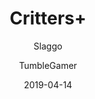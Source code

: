 ---
title: Critters+
description: Adds new features to BoxCritters to improve your experience!
icon: https://raw.githubusercontent.com/slaggo/CrittersPlus/master/icon.png
date: 2019-04-14
author:
  - Slaggo
  - TumbleGamer
buttons:
  - name: Install
    href: https://cdn.boxcrittersmods.ga/CrittersPlus/master/crittersplus.user.js
userscript: true
#recommend: true
broken: true
require:
  - bcmacro-api
customData:
  bcmacro-api: required
  modial: optional
---